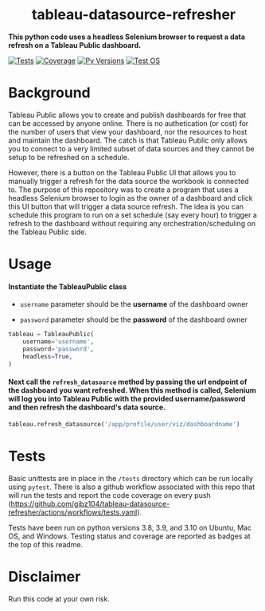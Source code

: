 # <h1 align="center">tableau-datasource-refresher</h1>

**This python code uses a headless Selenium browser to request a data refresh on a Tableau Public dashboard.**

[![Tests](https://github.com/gibz104/tableau-datasource-refresher/actions/workflows/tests.yaml/badge.svg)](https://github.com/gibz104/tableau-datasource-refresher/actions/workflows/tests.yaml)
[![Coverage](https://img.shields.io/endpoint?url=https://gist.githubusercontent.com/gibz104/465cb74d7d8ba19a655fba50d0ce3665/raw/covbadge-tableau-datasource-refresher.json)](https://github.com/gibz104/tableau-datasource-refresher/actions/workflows/tests.yaml)
[![Py Versions](https://img.shields.io/badge/python-3.8_|_3.9_|_3.10-blue.svg)](https://www.python.org/downloads/)
[![Test OS](https://img.shields.io/badge/tested_on-ubuntu_|_mac_os_|_windows-blue.svg)](https://github.com/gibz104/google-sheets-writer/actions/workflows/tests.yaml)

# Background

Tableau Public allows you to create and publish dashboards for free that can be accessed by anyone online.  There is no authetication (or cost) for the number of users that view your dashboard, nor the resources to host and maintain the dashboard.  The catch is that Tableau Public only allows you to connect to a very limited subset of data sources and they cannot be setup to be refreshed on a schedule.  

However, there is a button on the Tableau Public UI that allows you to manually trigger a refresh for the data source the workbook is connected to.  The purpose of this repository was to create a program that uses a headless Selenium browser to login as the owner of a dashboard and click this UI button that will trigger a data source refresh.  The idea is you can schedule this program to run on a set schedule (say every hour) to trigger a refresh to the dashboard without requiring any orchestration/scheduling on the Tableau Public side.

# Usage

#### Instantiate the TableauPublic class

- `username` parameter should be the __username__ of the dashboard owner

- `password` parameter should be the __password__ of the dashboard owner

```python
tableau = TableauPublic(
    username='username',
    password='password',
    headless=True,
)
```

#### Next call the `refresh_datasource` method by passing the url endpoint of the dashboard you want refreshed.  When this method is called, Selenium will log you into Tableau Public with the provided username/password and then refresh the dashboard's data source.

```python
tableau.refresh_datasource('/app/profile/user/viz/dashboardname')
```

# Tests
Basic unittests are in place in the `/tests` directory which can be run locally using `pytest`.  There is also a github workflow associated with this repo that will run the tests and report the code coverage on every push (https://github.com/gibz104/tableau-datasource-refresher/actions/workflows/tests.yaml).

Tests have been run on python versions 3.8, 3.9, and 3.10 on Ubuntu, Mac OS, and Windows.  Testing status and coverage are reported as badges at the top of this readme.

# Disclaimer
Run this code at your own risk.
